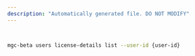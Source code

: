 ```yaml
---
description: "Automatically generated file. DO NOT MODIFY"
---
```


```bash


mgc-beta users license-details list --user-id {user-id}

```
